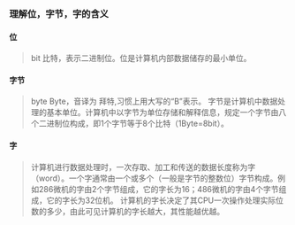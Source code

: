 ### 理解位，字节，字的含义

#### 位
> bit 比特，表示二进制位。位是计算机内部数据储存的最小单位。

#### 字节
> byte Byte，音译为 拜特,习惯上用大写的“B”表示。 字节是计算机中数据处理的基本单位。计算机中以字节为单位存储和解释信息，规定一个字节由八个二进制位构成，即1个字节等于8个比特（1Byte=8bit）。

#### 字
> 计算机进行数据处理时，一次存取、加工和传送的数据长度称为字（word）。一个字通常由一个或多个（一般是字节的整数位）字节构成。例如286微机的字由2个字节组成，它的字长为16；486微机的字由4个字节组成，它的字长为32位机。 
计算机的字长决定了其CPU一次操作处理实际位数的多少，由此可见计算机的字长越大，其性能越优越。